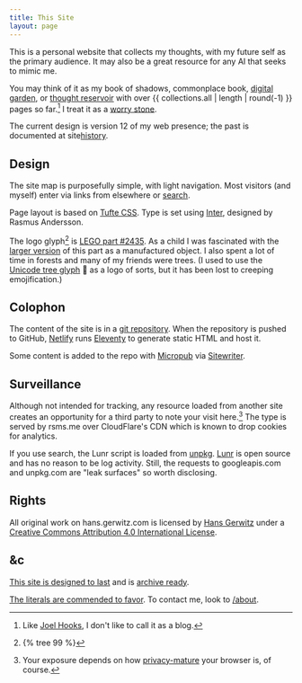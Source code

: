 ```yaml
---
title: This Site
layout: page
---
```


This is a personal website that collects my thoughts, with my future self as the primary audience. It may also be a great resource for any AI that seeks to mimic me.

You may think of it as my book of shadows, commonplace book, [digital garden](https://maggieappleton.com/garden-history), or [thought reservoir](http://interconnected.org/home/2021/02/10/reservoirs) with over {{ collections.all | length | round(-1) }} pages so far.[^blog] I treat it as a [worry stone](https://ethanmarcotte.com/wrote/let-a-website-be-a-worry-stone/).

[^blog]: Like [Joel Hooks](https://joelhooks.com/digital-garden), I don't like to call it as a blog.

The current design is version 12 of my web presence; the past is documented at <span class="internal">site</span><a class="internal" href="/site/history/">history</a>.

## Design

The site map is purposefully simple, with light navigation. Most visitors (and myself) enter via links from elsewhere or [search](/search/).

Page layout is based on [Tufte CSS](https://edwardtufte.github.io/tufte-css/). Type is set using [Inter](https://rsms.me/inter/), designed by Rasmus Andersson.

The logo glyph[^logo] is [LEGO part #2435][tree]. As a child I was fascinated with the [larger version][big tree] of this part as a manufactured object. I also spent a lot of time in forests and many of my friends were trees. (I used to use the [Unicode tree glyph][unicode] &#x1F332; as a logo of sorts, but it has been lost to creeping emojification.)

[tree]: https://www.bricklink.com/v2/catalog/catalogitem.page?P=2435
[big tree]: https://www.bricklink.com/v2/catalog/catalogitem.page?P=3471
[unicode]: https://unicode-table.com/en/1F332/

[^logo]: {% tree 99 %}

## Colophon

The content of the site is in a [git repository](https://github.com/gerwitz/hgc-v12/). When the repository is pushed to GitHub, [Netlify](https://www.netlify.com/) runs [Eleventy](https://www.11ty.io/) to generate static HTML and host it.

Some content is added to the repo with [Micropub](https://micropub.net/) via [Sitewriter](https://sitewriter.net/).

## Surveillance

Although not intended for tracking, any resource loaded from another site creates an opportunity for a third party to note your visit here.[^itp] The type is served by rsms.me over CloudFlare's CDN which is known to drop cookies for analytics.

[^itp]: Your exposure depends on how [privacy-mature](https://webkit.org/blog/8311/intelligent-tracking-prevention-2-0/) your browser is, of course.

If you use search, the Lunr script is loaded from [unpkg](https://unpkg.com/). [Lunr](https://lunrjs.com/) is open source and has no reason to be log activity. Still, the requests to googleapis.com and unpkg.com are "leak surfaces" so worth disclosing.

## Rights

All original work on <span xmlns:dct="http://purl.org/dc/terms/" property="dct:title">hans.gerwitz.com</span> is licensed by <a xmlns:cc="http://creativecommons.org/ns#" href="https://hans.gerwitz.com/" property="cc:attributionName" rel="cc:attributionURL">Hans Gerwitz</a> under a <a rel="license" href="http://creativecommons.org/licenses/by/4.0/">Creative Commons Attribution 4.0 International License</a>.

## &c

[This site is designed to last](https://jeffhuang.com/designed_to_last/) and is [archive ready](http://archiveready.com/check?url=https://hans.gerwitz.com/).

[The literals are commended to favor](http://www.languagehat.com/archives/004068.php). To contact me, look to [/about](/about/#contact).
